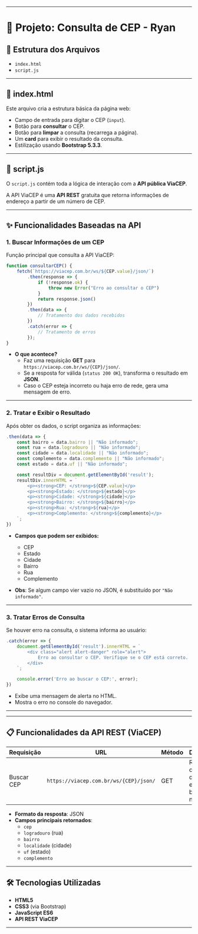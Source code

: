  

---

# 📄 Projeto: Consulta de CEP - Ryan

## 🧩 Estrutura dos Arquivos

- `index.html`
- `script.js`

---

## 📑 index.html

Este arquivo cria a estrutura básica da página web:

- Campo de entrada para digitar o CEP (`input`).
- Botão para **consultar** o CEP.
- Botão para **limpar** a consulta (recarrega a página).
- Um **card** para exibir o resultado da consulta.
- Estilização usando **Bootstrap 5.3.3**.

---

## 📜 script.js

O `script.js` contém toda a lógica de interação com a **API pública ViaCEP**.

A API ViaCEP é uma **API REST** gratuita que retorna informações de endereço a partir de um número de CEP.

---

## ✨ Funcionalidades Baseadas na API

### 1. Buscar Informações de um CEP

Função principal que consulta a API ViaCEP:

```javascript
function consultarCEP() {
    fetch(`https://viacep.com.br/ws/${CEP.value}/json/`)
        .then(response => {
            if (!response.ok) {
                throw new Error("Erro ao consultar o CEP")
            }
            return response.json()
        })
        .then(data => {
            // Tratamento dos dados recebidos
        })
        .catch(error => {
            // Tratamento de erros
        });
}
```

- **O que acontece?**
  - Faz uma requisição **GET** para `https://viacep.com.br/ws/{CEP}/json/`.
  - Se a resposta for válida (`status 200 OK`), transforma o resultado em **JSON**.
  - Caso o CEP esteja incorreto ou haja erro de rede, gera uma mensagem de erro.

---

### 2. Tratar e Exibir o Resultado

Após obter os dados, o script organiza as informações:

```javascript
.then(data => {
    const bairro = data.bairro || "Não informado";
    const rua = data.logradouro || "Não informado";
    const cidade = data.localidade || "Não informado";
    const complemento = data.complemento || "Não informado";
    const estado = data.uf || "Não informado";

    const resultDiv = document.getElementById('result');
    resultDiv.innerHTML = `
        <p><strong>CEP: </strong>${CEP.value}</p>
        <p><strong>Estado: </strong>${estado}</p>
        <p><strong>Cidade: </strong>${cidade}</p>
        <p><strong>Bairro: </strong>${bairro}</p>
        <p><strong>Rua: </strong>${rua}</p>
        <p><strong>Complemento: </strong>${complemento}</p>
    `;
})
```

- **Campos que podem ser exibidos:**
  - CEP
  - Estado
  - Cidade
  - Bairro
  - Rua
  - Complemento

- **Obs**: Se algum campo vier vazio no JSON, é substituído por `"Não informado"`.

---

### 3. Tratar Erros de Consulta

Se houver erro na consulta, o sistema informa ao usuário:

```javascript
.catch(error => {
    document.getElementById('result').innerHTML = `
        <div class="alert alert-danger" role="alert">
            Erro ao consultar o CEP. Verifique se o CEP está correto.
        </div>
    `;

    console.error('Erro ao buscar o CEP:', error);
})
```

- Exibe uma mensagem de alerta no HTML.
- Mostra o erro no console do navegador.

---

---

## 📋 Funcionalidades da API REST (ViaCEP)

| Requisição | URL                                | Método | Descrição                         |
|------------|------------------------------------|--------|-----------------------------------|
| Buscar CEP | `https://viacep.com.br/ws/{CEP}/json/` | GET    | Retorna os dados do endereço baseado no CEP |

- **Formato da resposta**: JSON
- **Campos principais retornados**:
  - `cep`
  - `logradouro` (rua)
  - `bairro`
  - `localidade` (cidade)
  - `uf` (estado)
  - `complemento`

---

## 🛠 Tecnologias Utilizadas

- **HTML5**
- **CSS3** (via Bootstrap)
- **JavaScript ES6**
- **API REST ViaCEP**

---
 
